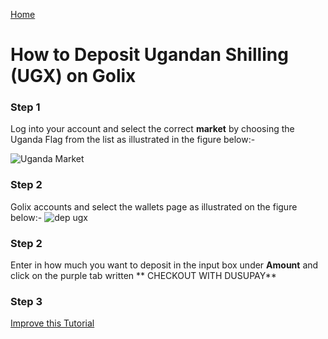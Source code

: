  [Home](/)

# How to Deposit Ugandan Shilling (UGX) on Golix
### Step 1
Log into your account and select the correct **market**  by choosing the Uganda Flag from the list as illustrated in the figure below:-

![Uganda Market
](https://lh3.googleusercontent.com/y_rOWPyg73dhz508LYL2z23fK9DzJE14DehHT91dka0ELtsSBesZspOcIr7UjmRL26vVJzLvsiMv)
### Step 2  
 Golix accounts and select the wallets page as illustrated on the figure below:-
![dep ugx
](https://lh3.googleusercontent.com/KU48kZKOolyguplvKM5zB_8t5PP_MyIpXOq-kSDo6y5OgQ1e0d2VdcnSfrI5TEttKcsBIwBaf6ck)
### Step 2
Enter in how much you want to deposit in the input box  under **Amount** and click on the purple tab written ** CHECKOUT WITH DUSUPAY**

### Step 3

[Improve this Tutorial](https://github.com/golixdotcom/guides/edit/master/moving_funds/fiat/depositing_ugandan_shilling_ugx.md)

